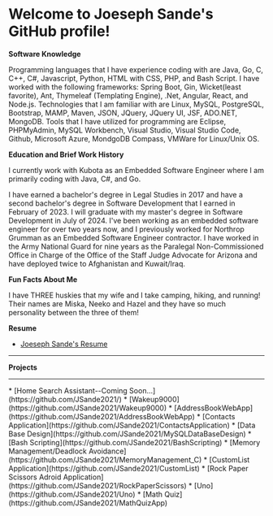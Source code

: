 # Welcome to Joeseph Sande's GitHub profile!

**Software Knowledge**

Programming languages that I have experience coding with are Java, Go, C, C++, C#, Javascript, Python, HTML with CSS, PHP, and Bash Script.
I have worked with the following frameworks: Spring Boot, Gin, Wicket(least favorite), Ant, Thymeleaf (Templating Engine), .Net, Angular, React, and Node.js. 
Technologies that I am familiar with are Linux, MySQL, PostgreSQL, Bootstrap, MAMP, Maven, JSON, JQuery, JQuery UI, JSF, ADO.NET, MongoDB.
Tools that I have utilized for programming are Eclipse, PHPMyAdmin, MySQL Workbench, Visual Studio, Visual Studio Code, Github, Microsoft Azure, MondgoDB Compass, VMWare for Linux/Unix OS.

**Education and Brief Work History**

I currently work with Kubota as an Embedded Software Engineer where I am primarily coding with Java, C#, and Go.

I have earned a bachelor's degree in Legal Studies in 2017 and have a second bachelor's degree in Software Development that I earned in February of 2023. I will graduate with my master's degree in Software Development in July of 2024. I've been working as an embedded software engineer for over two years now, and I previously worked for Northrop Grumman as an Embedded Software Engineer contractor. I have worked in the Army National Guard for nine years as the Paralegal Non-Commissioned Office in Charge of the Office of the Staff Judge Advocate for Arizona and have deployed twice to Afghanistan and Kuwait/Iraq. 

**Fun Facts About Me**

I have THREE huskies that my wife and I take camping, hiking, and running! Their names are Miska, Neeko and Hazel and they have so much personality between the three of them!

**Resume**

* [Joeseph Sande's Resume](https://github.com/JSande2021/Wakeup9000/blob/main/JoesephSandeSoftwareEngineerResume.pdf)

<hr>


**Projects**

<hr>
* [Home Search Assistant--Coming Soon...](https://github.com/JSande2021/)
* [Wakeup9000](https://github.com/JSande2021/Wakeup9000)
* [AddressBookWebApp](https://github.com/JSande2021/AddressBookWebApp)
* [Contacts Application](https://github.com/JSande2021/ContactsApplication)
* [Data Base Design](https://github.com/JSande2021/MySQLDataBaseDesign)
* [Bash Scripting](https://github.com/JSande2021/BashScripting)
* [Memory Management/Deadlock Avoidance](https://github.com/JSande2021/MemoryManagement_C)
* [CustomList Application](https://github.com/JSande2021/CustomList)
* [Rock Paper Scissors Adroid Application](https://github.com/JSande2021/RockPaperScissors)
* [Uno](https://github.com/JSande2021/Uno)
* [Math Quiz](https://github.com/JSande2021/MathQuizApp)
